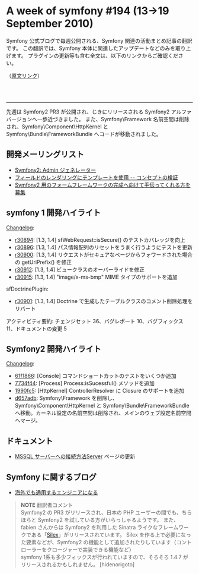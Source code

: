 A week of symfony #194 (13->19 September 2010)
==============================================

Symfony 公式ブログで毎週公開される、Symfony 関連の活動まとめ記事の翻訳です。
この翻訳では、Symfony 本体に関連したアップデートなどのみを取り上げます。
プラグインの更新等も含む全文は、以下のリンクからご確認ください。

（[原文リンク](http://www.symfony-project.org/blog/2010/09/19/a-week-of-symfony-194-13-19-september-2010)）

<br />
<br />
<hr />

先週は Symfony2 PR3 が公開され、じきにリリースされる Symfony2 アルファバージョンへ一歩近づきました。
また、Symfony\Framework 名前空間は削除され、Symfony\Component\HttpKernel と Symfony\Bundle\FrameworkBundle へコードが移動されました。
 
開発メーリングリスト
--------------------

  * [Symfony2: Admin ジェネレーター](http://groups.google.com/group/symfony-devs/browse_thread/thread/d0a19513d6cd8148/11d3f231ed3c07d5)
  * [フィールドのレンダリングにテンプレートを使用 -- コンセプトの検証](http://groups.google.com/group/symfony-devs/browse_thread/thread/fb5fb9732cf5fc1e/df4e1a8131f931aa)
  * [Symfony2 用のフォームフレームワークの完成へ向けて手伝ってくれる方を募集](http://groups.google.com/group/symfony-devs/browse_thread/thread/c4b9586115736fe6/b6ccd29642250a49)

symfony 1 開発ハイライト
------------------------

[Changelog](http://trac.symfony-project.com/trac/timeline?from=19%2F09%2F2010&amp;daysback=6&amp;milestone=on&amp;ticket=on&amp;changeset=on&amp;update=Update):

  * [r30894](http://trac.symfony-project.org/changeset/30894 "30894 revision on trac"): \[1.3, 1.4\] sfWebRequest::isSecure() のテストカバレッジを向上
  * [r30896](http://trac.symfony-project.org/changeset/30896 "30896 revision on trac"): \[1.3, 1.4\] パス情報配列のリセットをうまく行うようにテストを更新
  * [r30900](http://trac.symfony-project.org/changeset/30900 "30900 revision on trac"): \[1.3, 1.4\] リクエストがセキュアなページからフォワードされた場合の getUriPrefix() を修正
  * [r30912](http://trac.symfony-project.org/changeset/30912 "30912 revision on trac"): \[1.3, 1.4\] ビュークラスのオーバーライドを修正
  * [r30915](http://trac.symfony-project.org/changeset/30915 "30915 revision on trac"): \[1.3, 1.4\] "image/x-ms-bmp" MIME タイプのサポートを追加


sfDoctrinePlugin:

  * [r30901](http://trac.symfony-project.org/changeset/30901 "30901 revision on trac"): \[1.3, 1.4\] Doctrine で生成したテーブルクラスのコメント削除処理をリバート



アクティビティ要約: チェンジセット 36、バグレポート 10、バグフィックス 11、ドキュメントの変更 5


Symfony2 開発ハイライト
-----------------------

[Changelog](http://github.com/symfony/symfony/commits/master):

  * [61f1866](http://github.com/symfony/symfony/commit/61f18667f4d1c924824bace22ca1cbccfdd6c70b "61f18667f4d1c924824bace22ca1cbccfdd6c70b commit on github"): \[Console\] コマンドショートカットのテストをいくつか追加
  * [7734f44](http://github.com/symfony/symfony/commit/7734f44bc55bf13780dd0c56d1c73fa5365aefdb "7734f44bc55bf13780dd0c56d1c73fa5365aefdb commit on github"): \[Process\] Process:isSucessful() メソッドを追加
  * [1990fc5](http://github.com/symfony/symfony/commit/1990fc543b9629f91328846a5d8c2905baba4ce3 "1990fc543b9629f91328846a5d8c2905baba4ce3 commit on github"): \[HttpKernel\] ControllerResolver に Closure のサポートを追加
  * [d657adb](http://github.com/symfony/symfony/commit/d657adbfa20878ca27ddc069ff5ba1e9904df931 "d657adbfa20878ca27ddc069ff5ba1e9904df931 commit on github"): Symfony\Framework を削除し、Symfony\Component\HttpKernel と Symfony\Bundle\FrameworkBundle へ移動。カーネル設定の名前空間は削除され、メインのウェブ設定名前空間へマージ。

ドキュメント
------------

  * <a href="http://trac.symfony-project.org/wiki/HowToConnectToMSSQLServer">MSSQL サーバーへの接続方法Server</a> ページの更新


Symfony に関するブログ
----------------------

  * [海外でも通用するエンジニアになる](http://el.jibun.atmarkit.co.jp/kaigaiengineer/2010/09/i18nsymfony-d3f.html)




> **NOTE**
> 翻訳者コメント<br />
> Symfony2 の PR3 がリリースされ、日本の PHP ユーザーの間でも、ちらほらと Symfony2 を試している方がいらっしゃるようです。
> また、fabien さんからは Symfony2 を利用した Sinatra ライクなフレームワークである「[Silex](http://github.com/fabpot/Silex)」がリリースされています。
> Silex を作る上で必要になった要素などが、Symfony2 の機能として追加されたりしています（コントローラーをクロージャーで実装できる機能など）<br />
> symfony 1系も多少フィックスが行われていますので、そろそろ 1.4.7 がリリースされるかもしれません。
> [hidenorigoto]

